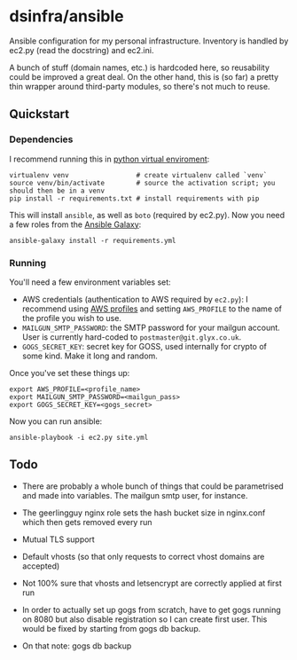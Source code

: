 # dsinfra/ansible

Ansible configuration for my personal infrastructure. Inventory is handled by
ec2.py (read the docstring) and ec2.ini.

A bunch of stuff (domain names, etc.) is hardcoded here, so reusability could
be improved a great deal.  On the other hand, this is (so far) a pretty thin
wrapper around third-party modules, so there's not much to reuse.

## Quickstart

### Dependencies

I recommend running this in [python virtual enviroment](https://virtualenv.pypa.io/en/stable/):

    virtualenv venv                 # create virtualenv called `venv`
    source venv/bin/activate        # source the activation script; you should then be in a venv
    pip install -r requirements.txt # install requirements with pip

This will install `ansible`, as well as `boto` (required by ec2.py). Now you
need a few roles from the [Ansible Galaxy](https://galaxy.ansible.com/):

    ansible-galaxy install -r requirements.yml

### Running

You'll need a few environment variables set:

 - AWS credentials (authentication to AWS required by `ec2.py`): I recommend
   using [AWS profiles](https://docs.aws.amazon.com/cli/latest/userguide/cli-chap-getting-started.html#cli-multiple-profiles)
   and setting `AWS_PROFILE` to the name of the profile you wish to use.
 - `MAILGUN_SMTP_PASSWORD`: the SMTP password for your mailgun account. User is
   currently hard-coded to `postmaster@git.glyx.co.uk`.
 - `GOGS_SECRET_KEY`: secret key for GOSS, used internally for crypto of some
   kind. Make it long and random.

Once you've set these things up:

    export AWS_PROFILE=<profile_name>
    export MAILGUN_SMTP_PASSWORD=<mailgun_pass>
    export GOGS_SECRET_KEY=<gogs_secret>

Now you can run ansible:

    ansible-playbook -i ec2.py site.yml

## Todo

 - There are probably a whole bunch of things that could be parametrised and
   made into variables. The mailgun smtp user, for instance.

 - The geerlingguy nginx role sets the hash bucket size in nginx.conf which then
   gets removed every run

 - Mutual TLS support

 - Default vhosts (so that only requests to correct vhost domains are accepted)

 - Not 100% sure that vhosts and letsencrypt are correctly applied at first run

 - In order to actually set up gogs from scratch, have to get gogs running on
   8080 but also disable registration so I can create first user. This would be
   fixed by starting from gogs db backup.

 - On that note: gogs db backup
